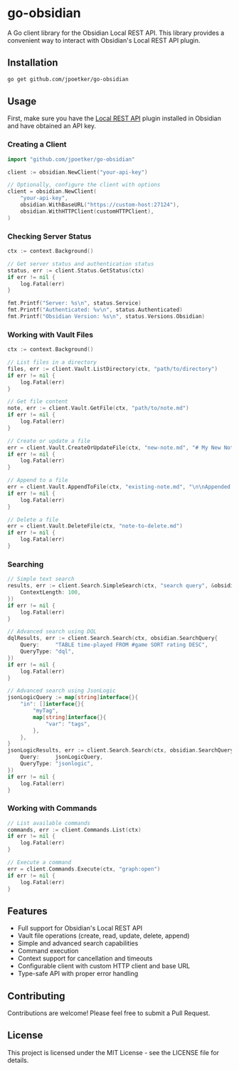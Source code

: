 # go-obsidian

A Go client library for the Obsidian Local REST API. This library provides a convenient way to interact with Obsidian's Local REST API plugin.

## Installation

```bash
go get github.com/jpoetker/go-obsidian
```

## Usage

First, make sure you have the [Local REST API](https://github.com/coddingtonbear/obsidian-local-rest-api) plugin installed in Obsidian and have obtained an API key.

### Creating a Client

```go
import "github.com/jpoetker/go-obsidian"

client := obsidian.NewClient("your-api-key")

// Optionally, configure the client with options
client = obsidian.NewClient(
    "your-api-key",
    obsidian.WithBaseURL("https://custom-host:27124"),
    obsidian.WithHTTPClient(customHTTPClient),
)
```

### Checking Server Status

```go
ctx := context.Background()

// Get server status and authentication status
status, err := client.Status.GetStatus(ctx)
if err != nil {
    log.Fatal(err)
}

fmt.Printf("Server: %s\n", status.Service)
fmt.Printf("Authenticated: %v\n", status.Authenticated)
fmt.Printf("Obsidian Version: %s\n", status.Versions.Obsidian)
```

### Working with Vault Files

```go
ctx := context.Background()

// List files in a directory
files, err := client.Vault.ListDirectory(ctx, "path/to/directory")
if err != nil {
    log.Fatal(err)
}

// Get file content
note, err := client.Vault.GetFile(ctx, "path/to/note.md")
if err != nil {
    log.Fatal(err)
}

// Create or update a file
err = client.Vault.CreateOrUpdateFile(ctx, "new-note.md", "# My New Note\n\nContent here")
if err != nil {
    log.Fatal(err)
}

// Append to a file
err = client.Vault.AppendToFile(ctx, "existing-note.md", "\n\nAppended content")
if err != nil {
    log.Fatal(err)
}

// Delete a file
err = client.Vault.DeleteFile(ctx, "note-to-delete.md")
if err != nil {
    log.Fatal(err)
}
```

### Searching

```go
// Simple text search
results, err := client.Search.SimpleSearch(ctx, "search query", &obsidian.SimpleSearchOptions{
    ContextLength: 100,
})
if err != nil {
    log.Fatal(err)
}

// Advanced search using DQL
dqlResults, err := client.Search.Search(ctx, obsidian.SearchQuery{
    Query:     "TABLE time-played FROM #game SORT rating DESC",
    QueryType: "dql",
})
if err != nil {
    log.Fatal(err)
}

// Advanced search using JsonLogic
jsonLogicQuery := map[string]interface{}{
    "in": []interface{}{
        "myTag",
        map[string]interface{}{
            "var": "tags",
        },
    },
}
jsonLogicResults, err := client.Search.Search(ctx, obsidian.SearchQuery{
    Query:     jsonLogicQuery,
    QueryType: "jsonlogic",
})
if err != nil {
    log.Fatal(err)
}
```

### Working with Commands

```go
// List available commands
commands, err := client.Commands.List(ctx)
if err != nil {
    log.Fatal(err)
}

// Execute a command
err = client.Commands.Execute(ctx, "graph:open")
if err != nil {
    log.Fatal(err)
}
```

## Features

- Full support for Obsidian's Local REST API
- Vault file operations (create, read, update, delete, append)
- Simple and advanced search capabilities
- Command execution
- Context support for cancellation and timeouts
- Configurable client with custom HTTP client and base URL
- Type-safe API with proper error handling

## Contributing

Contributions are welcome! Please feel free to submit a Pull Request.

## License

This project is licensed under the MIT License - see the LICENSE file for details. 